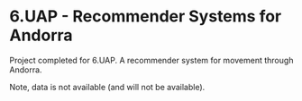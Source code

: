 # 6.UAP - Recommender Systems for Andorra

Project completed for 6.UAP. A recommender system for movement through Andorra. 

Note, data is not available (and will not be available). 
